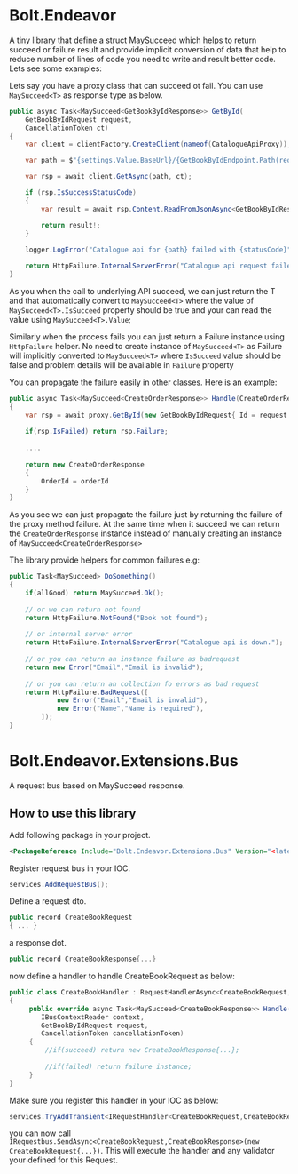 # Bolt.Endeavor

A tiny library that define a struct MaySucceed which helps 
to return succeed or failure result and provide implicit 
conversion of data that help to reduce number of lines of code you need to write 
and result better code. Lets see some examples:

Lets say you have a proxy class that can succeed ot fail. You can use `MaySucceed<T>` as response type
as below.

```csharp
public async Task<MaySucceed<GetBookByIdResponse>> GetById(
    GetBookByIdRequest request, 
    CancellationToken ct)
{
    var client = clientFactory.CreateClient(nameof(CatalogueApiProxy));

    var path = $"{settings.Value.BaseUrl}/{GetBookByIdEndpoint.Path(request.BookId)}";

    var rsp = await client.GetAsync(path, ct);

    if (rsp.IsSuccessStatusCode)
    { 
        var result = await rsp.Content.ReadFromJsonAsync<GetBookByIdResponse>(ct);

        return result!;
    }
    
    logger.LogError("Catalogue api for {path} failed with {statusCode}", path, rsp.StatusCode);

    return HttpFailure.InternalServerError("Catalogue api request failed");
}    
```

As you when the call to underlying API succeed, we 
can just return the T and that automatically convert 
to `MaySucceed<T>` where the value of `MaySucceed<T>.IsSucceed` property 
should be true and your can read the value using `MaySucceed<T>.Value`;

Similarly when the process fails you can just return a Failure instance
using `HttpFailure` helper. No need to create instance of `MaySucceed<T>` as Failure
will implicitly converted to `MaySucceed<T>` where `IsSucceed` value should be false
and problem details will be available in `Failure` property

You can propagate the failure easily in other classes. Here is an example:

```csharp
public async Task<MaySucceed<CreateOrderResponse>> Handle(CreateOrderRequest request, CancellationToken ct)
{
    var rsp = await proxy.GetById(new GetBookByIdRequest{ Id = request.BookId }, ct);
    
    if(rsp.IsFailed) return rsp.Failure;
    
    ....
    
    return new CreateOrderResponse
    {
        OrderId = orderId
    }
}
```

As you see we can just propagate the failure just by returning the failure
of the proxy method failure. At the same time when it succeed we can return the
`CreateOrderResponse` instance instead of manually creating an instance
of `MaySucceed<CreateOrderResponse>`

The library provide helpers for common failures e.g:

```csharp
public Task<MaySucceed> DoSomething()
{
    if(allGood) return MaySucceed.Ok();
    
    // or we can return not found
    return HttpFailure.NotFound("Book not found");
    
    // or internal server error
    return HttoFailure.InternalServerError("Catalogue api is down.");
    
    // or you can return an instance failure as badrequest
    return new Error("Email","Email is invalid");
    
    // or you can return an collection fo errors as bad request
    return HttpFailure.BadRequest([
            new Error("Email","Email is invalid"),
            new Error("Name","Name is required"),
        ]);
}

```

# Bolt.Endeavor.Extensions.Bus

A request bus based on MaySucceed response.

## How to use this library

Add following package in your project.

```xml
<PackageReference Include="Bolt.Endeavor.Extensions.Bus" Version="<latest version>"/>
```

Register request bus in your IOC.

```csharp
services.AddRequestBus();
```

Define a request dto.

```csharp
public record CreateBookRequest
{ ... }
```

a response dot.

```csharp
public record CreateBookResponse{...}
```

now define a handler to handle CreateBookRequest as below:

```csharp
public class CreateBookHandler : RequestHandlerAsync<CreateBookRequest, CreateBookResponse>
{
     public override async Task<MaySucceed<CreateBookResponse>> Handle(
        IBusContextReader context, 
        GetBookByIdRequest request, 
        CancellationToken cancellationToken) 
     {         
         //if(succeed) return new CreateBookResponse{...};
         
         //if(failed) return failure instance;
     }
}
```

Make sure you register this handler in your IOC as below:

```csharp
services.TryAddTransient<IRequestHandler<CreateBookRequest,CreateBookResponse>, CreateBookHandler>();
```

you can now call `IRequestbus.SendAsync<CreateBookRequest,CreateBookResponse>(new CreateBookRequest{...})`. This will execute the handler and any validator your defined for this Request.

